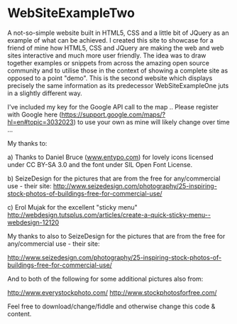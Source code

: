 WebSiteExampleTwo
=================

A not-so-simple website built in HTML5, CSS and a little bit of JQuery as an example of what can be achieved. 
I created this site to showcase for a friend of mine how HTML5, CSS and JQuery are making the web and 
web sites interactive and much more user friendly. The idea was to draw together examples or snippets 
from across the amazing open source community and to utilise those in the context of showing a complete
site as opposed to a point "demo". This is the second website which displays precisely the same information
as its predecessor WebSiteExampleOne juts in a slightly different way.

I've included my key for the Google API call to the map .. Please register with 
Google here (https://support.google.com/maps/?hl=en#topic=3032023) to use your own
as mine will likely change over time ...

My thanks to:

a)  Thanks to Daniel Bruce (www.entypo.com) for lovely icons licensed under 
    CC BY-SA 3.0 and the font under SIL Open Font License.
    
b)  SeizeDesign for the pictures that are from the free for any/commercial use - their site:
    http://www.seizedesign.com/photography/25-inspiring-stock-photos-of-buildings-free-for-commercial-use/
    
c)  Erol Mujak for the excellent "sticky menu" 
    http://webdesign.tutsplus.com/articles/create-a-quick-sticky-menu--webdesign-12120

My thanks to also to SeizeDesign for the pictures that are from the free for any/commercial use - their site:
    
http://www.seizedesign.com/photography/25-inspiring-stock-photos-of-buildings-free-for-commercial-use/

And to both of the following for some additional pictures also from:
    
http://www.everystockphoto.com/
http://www.stockphotosforfree.com/

Feel free to download/change/fiddle and otherwise change this code & content.
